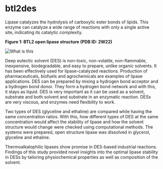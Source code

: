 # btl2des
Lipase catalyzes the hydrolysis of carboxylic ester bonds of lipids. This enzyme can catalyze a wide range of reactions with only a single active site, indicating its catalytic complexity. 

**Figure 1: BTL2 open lipase structure (PDB ID: 2W22)**
 
![What is this](./figures/fig1.png)

Deep eutectic solvent (DES) is non-toxic, non-volatile, non-flammable, inexpensive, biodegradable, and easy to prepare, unlike organic solvents. It has been effectively used for lipase-catalyzed reactions. Production of pharmaceuticals, biofuels and agrochemicals are examples of lipase applications. DES can be prepared by mixing a hydrogen bond acceptor and a hydrogen bond donor. They form a hydrogen bond network and with this, it stays as liquid. DES is very important as it can be used as a solvent, substrate and both solvent and substrate in an enzymatic reaction. DESs are very viscous, and enzymes need flexibility to work. 

Two types of DES (glyceline and ethaline) are compared while having the same concentration ratios. With this, how different types of DES at the same concentration would affect the stability of lipase and how the solvent structure would change were checked using computational methods. The systems were prepared, open structure lipase was dissolved in glycerol, glyceline and ethaline. 

Thermoalkalophilic lipases show promise in DES-based industrial reactions. Findings of this study provided novel insights into the optimal lipase stability in DESs by tailoring physiochemical properties as well as composition of the solvent.
